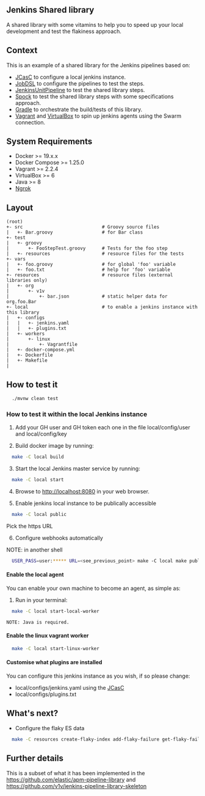## Jenkins Shared library

A shared library with some vitamins to help you to speed up your local development and test the flakiness approach.

## Context

This is an example of a shared library for the Jenkins pipelines based on:

- [JCasC](https://jenkins.io/projects/jcasc/) to configure a local jenkins instance.
- [JobDSL](https://github.com/jenkinsci/job-dsl-plugin/wiki) to configure the pipelines to test the steps.
- [JenkinsUnitPipeline](https://github.com/jenkinsci/JenkinsPipelineUnit) to test the shared library steps.
- [Spock](http://spockframework.org/spock/docs/1.0/introduction.html) to test the shared library steps with some specifications approach.
- [Gradle](https://docs.gradle.org/current/userguide/userguide.html) to orchestrate the build/tests of this library.
- [Vagrant](https://www.vagrantup.com/docs/index.html) and [VirtualBox](https://www.virtualbox.org/wiki/Documentation) to spin up jenkins agents using the Swarm connection.

## System Requirements

- Docker >= 19.x.x
- Docker Compose >= 1.25.0
- Vagrant >= 2.2.4
- VirtualBox >= 6
- Java >= 8
- [Ngrok](https://ngrok.com/)

## Layout

```
(root)
+- src                             # Groovy source files
|   +- Bar.groovy                  # for Bar class
+- test
|   +- groovy
|       +- FooStepTest.groovy      # Tests for the foo step
|   +- resources                   # resource files for the tests
+- vars
|   +- foo.groovy                  # for global 'foo' variable
|   +- foo.txt                     # help for 'foo' variable
+- resources                       # resource files (external libraries only)
|   +- org
|       +- v1v
|           +- bar.json            # static helper data for org.foo.Bar
+- local                           # to enable a jenkins instance with this library
|   +- configs
|   |   +- jenkins.yaml
|   |   +- plugins.txt
|   +- workers
|       +- linux
|           +- Vagrantfile
|   +- docker-compose.yml
|   +- Dockerfile
|   +- Makefile
|
```

## How to test it

```bash
  ./mvnw clean test
```

### How to test it within the local Jenkins instance

1. Add your GH user and GH token each one in the file local/config/user and local/config/key

2. Build docker image by running:

```bash
  make -C local build
```

3. Start the local Jenkins master service by running:

```bash
  make -C local start
```

4. Browse to <http://localhost:8080> in your web browser.

5. Enable jenkins local instance to be publically accessible

```bash
  make -C local public
```

Pick the https URL

6. Configure webhooks automatically

NOTE: in another shell

```bash
  USER_PASS=user:***** URL=<see_previous_point> make -C local make public
```

#### Enable the local agent

You can enable your own machine to become an agent, as simple as:

1. Run in your terminal:

```bash
  make -C local start-local-worker
```
    NOTE: Java is required.

#### Enable the linux vagrant worker

```bash
  make -C local start-linux-worker
```

#### Customise what plugins are installed

You can configure this jenkins instance as you wish, if so please change:

* local/configs/jenkins.yaml using the [JCasC](https://jenkins.io/projects/jcasc/)
* local/configs/plugins.txt

## What's next?

- Configure the flaky ES data

```bash
  make -C resources create-flaky-index add-flaky-failure get-flaky-failure
```
## Further details

This is a subset of what it has been implemented in the https://github.com/elastic/apm-pipeline-library and https://github.com/v1v/jenkins-pipeline-library-skeleton